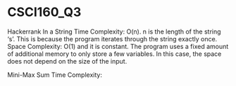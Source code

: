 # CSCI160_Q3
Hackerrank In a String
Time Complexity: O(n). n is the length of the string ‘s’. This is because the program iterates through the string exactly once.
Space Complexity: O(1) and it is constant. The program uses a fixed amount of additional memory to only store a few variables. In this case, the space does not depend on the size of the input.

Mini-Max Sum
Time Complexity:

